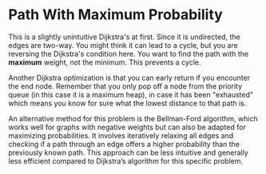 # Path With Maximum Probability

This is a slightly unintuitive Dijkstra's at first. Since it is undirected, the edges are two-way. You might think it can lead to a cycle, but you are reversing the Dijkstra's condition here. You want to find the path with the **maximum** weight, not the minimum. This prevents a cycle.

Another Dijkstra optimization is that you can early return if you encounter the end node. Remember that you only pop off a node from the priority queue (in this case it is a maximum heap), in case it has been "exhausted" which means you know for sure what the lowest distance to that path is.

An alternative method for this problem is the Bellman-Ford algorithm, which works well for graphs with negative weights but can also be adapted for maximizing probabilities. It involves iteratively relaxing all edges and checking if a path through an edge offers a higher probability than the previously known path. This approach can be less intuitive and generally less efficient compared to Dijkstra’s algorithm for this specific problem.
